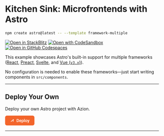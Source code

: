 # Kitchen Sink: Microfrontends with Astro

```sh
npm create astro@latest -- --template framework-multiple
```

[![Open in StackBlitz](https://developer.stackblitz.com/img/open_in_stackblitz.svg)](https://stackblitz.com/github/withastro/astro/tree/latest/examples/framework-multiple)
[![Open with CodeSandbox](https://assets.codesandbox.io/github/button-edit-lime.svg)](https://codesandbox.io/p/sandbox/github/withastro/astro/tree/latest/examples/framework-multiple)
[![Open in GitHub Codespaces](https://github.com/codespaces/badge.svg)](https://codespaces.new/withastro/astro?devcontainer_path=.devcontainer/framework-multiple/devcontainer.json)

This example showcases Astro's built-in support for multiple frameworks ([React](https://react.dev), [Preact](https://preactjs.com), [Svelte](https://svelte.dev), and [Vue (`v3.x`)](https://v3.vuejs.org/)).

No configuration is needed to enable these frameworks—just start writing components in `src/components`.

---

## Deploy Your Own

Deploy your own Astro project with Azion.

[![Deploy Button](/static/button.png)](https://console.azion.com/create/astro/astro-multi "Deploy with Azion")


---